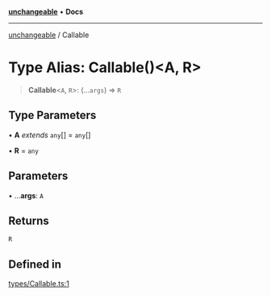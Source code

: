 [**unchangeable**](../README.md) • **Docs**

***

[unchangeable](../README.md) / Callable

# Type Alias: Callable()\<A, R\>

> **Callable**\<`A`, `R`\>: (...`args`) => `R`

## Type Parameters

• **A** *extends* `any`[] = `any`[]

• **R** = `any`

## Parameters

• ...**args**: `A`

## Returns

`R`

## Defined in

[types/Callable.ts:1](https://github.com/nevoland/unchangeable/blob/cb3ef0359ae452ac2f0cc5f751df75211de2d3d2/lib/types/Callable.ts#L1)
